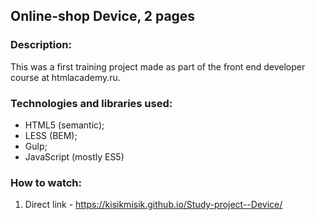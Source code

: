 ## Online-shop Device, 2 pages

### Description:

This was a first training project made as part of the front end developer course at htmlacademy.ru. 

### Technologies and libraries used:

- HTML5 (semantic);
- LESS (BEM);
- Gulp;
- JavaScript (mostly ES5)

### How to watch:

1) Direct link - https://kisikmisik.github.io/Study-project--Device/

